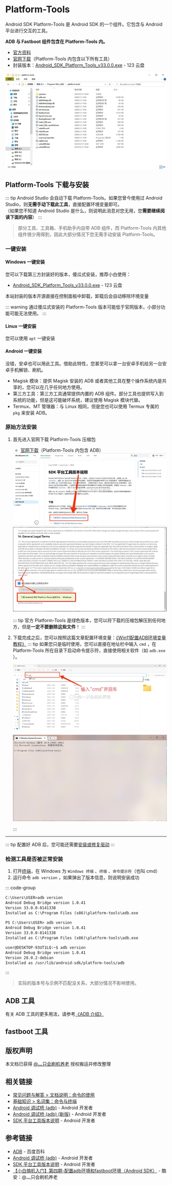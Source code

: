 # Platform-Tools <Badge type="tip" text="命令行工具" />

Android SDK Platform-Tools 是 Android SDK 的一个组件。它包含与 Android 平台进行交互的工具。

**ADB 与 Fastboot 组件包含在 Platform-Tools 内。**

- [官方资料](https://developer.android.google.cn/studio/command-line/adb?hl=zh_cn)
- [官网下载](https://developer.android.google.cn/studio/releases/platform-tools?hl=zh-cn#downloads)（Platform-Tools 内包含以下所有工具）
- 封装版本：[Android_SDK_Platform_Tools_v33.0.0.exe](https://www.123pan.com/s/G7a9-4pek) - 123 云盘 <Badge type="tip" text="本站封装" />

<img class="border-img" src="./images/platform-tools/files.webp" alt="文件展示" title="文件展示" />

## Platform-Tools 下载与安装

::: tip
Android Studio 会自动下载 Platform-Tools。如果您曾今使用过 Android Studio，则**无需手动下载此工具**，直接配置环境变量即可。\
（如果您不知道 Android Studio 是什么，则说明此消息对您无用，您**需要继续阅读下面的内容**）
:::

> 部分工具、工具箱、手机助手内自带 ADB 组件，而 Platform-Tools 内其他组件很少用得到，因此大部分情况下您无需手动安装 Platform-Tools。

### 一键安装 <Badge type="tip" text="对小白友好" />

#### Windows 一键安装

您可以下载第三方封装好的版本，傻瓜式安装，推荐小白使用：

- [Android_SDK_Platform_Tools_v33.0.0.exe](https://www.123pan.com/s/G7a9-4pek) - 123 云盘 <Badge type="tip" text="本站封装" />

本站封装的版本开源直接在控制面板中卸载，卸载后会自动移除环境变量

::: warning
通过傻瓜式安装的 Platform-Tools 版本可能低于官网版本，小部分功能可能无法使用。
:::

<!-- TODO: 一键安装工具，自动下载最新版本 -->

#### Linux 一键安装

您可以使用 `apt` 一键安装

#### Android 一键安装

没错，安卓也可以用此工具。借助此特性，您甚至可以拿一台安卓手机给另一台安卓手机解锁、刷机。

- Magisk 模块：提供 Magisk 安装的 ADB 或者其他工具在整个操作系统内是共享的，您可以在几乎任何地方使用。
- 第三方工具：第三方工具通常提供内置的 ADB 组件。部分工具也提供写入到系统的功能，但是这可能破坏系统，建议使用 Magisk 模块代替。
- Termux、MT 管理器：与 Linux 相同，但是您也可以使用 Termux 专属的 `pkg` 来安装 ADB。

### 原始方法安装

1. 首先进入官网下载 Platform-Tools 压缩包
    - [官网下载](https://developer.android.google.cn/studio/releases/platform-tools?hl=zh-cn#downloads)（Platform-Tools 内包含 ADB）
    <div class="screenshotList pad">
    <img src="./images/platform-tools/download_link.jpg" alt="1. 找到下载链接" title="1. 找到下载链接"/>
    <img src="./images/platform-tools/download_accept.jpg" alt="2. 同意许可" title="2. 同意许可"/>
    </div>

    ::: tip
    官方 Platform-Tools 是绿色版本，您可以将下载的压缩包解压到任何地方，但是**一定不要删除这些文件**！
    :::
2. 下载完成之后，您可以按照这篇文章配置环境变量：[《Win11配置ADB环境变量教程》](https://zhuanlan.zhihu.com/p/433391556)
    ::: tip
    如果您只是临时使用，您可以直接在地址栏中输入 `cmd` ，在 Platform-Tools 所在目录下启动命令提示符，直接使用相关软件（如 `adb.exe` ）。

    ![直接运行CMD](./images/platform-tools/run_cmd_directly.jpg)

    ![检查路径](./images/platform-tools/run_cmd_directly_check.webp)

    :::

---

::: tip
配置好 ADB 后，您可能还需要[安装或修复驱动](/normal/drivers/index.md)
:::

### 检测工具是否被正常安装

1. 打开[终端][终端]，在 Windows 为 `Windows 终端` 、`终端` 、`命令提示符`（也叫 cmd）
2. 运行命令 `adb version` ，如果弹出了版本信息，则说明安装成功

::: code-group

``` cmd:no-line-numbers [命令提示符]
C:\Users\USER>adb version
Android Debug Bridge version 1.0.41
Version 33.0.0-8141338
Installed as C:\Program Files (x86)\platform-tools\adb.exe
```

``` ps:no-line-numbers [PowerShell]
PS C:\Users\USER> adb version
Android Debug Bridge version 1.0.41
Version 33.0.0-8141338
Installed as C:\Program Files (x86)\platform-tools\adb.exe
```

``` bash:no-line-numbers [Linux: Bash]
user@DESKTOP-93UT1LQ:~$ adb version
Android Debug Bridge version 1.0.41
Version 28.0.2-debian
Installed as /usr/lib/android-sdk/platform-tools/adb
```

:::

>实际的版本号与示例不匹配没关系，大部分情况不影响使用。

## ADB 工具

有关 ADB 工具的更多用法，请参考[《ADB 介绍》](/normal/danger_permissions/adb/index.md)

<!--@include: ./help/adb.exe.md -->

## fastboot 工具

<!--@include: ./help/fastboot.exe.md -->

## 版权声明

本文档已获得 [@灬只会刷机养老](http://www.coolapk.com/u/11090720) 授权搬运并修改整理

## 相关链接

- [常见问题与解答 > 文档说明：命令的使用](/faq/documents.md#命令的使用)
- [基础知识 > 名词集：命令与终端][终端]
- [Android 调试桥 (adb)](https://developer.android.google.cn/studio/command-line/adb?hl=zh_cn) - Android 开发者
- [Android 调试桥 (adb) (新版)](https://developer.android.google.cn/tools/adb) <Badge type="tip" text="英文" /> - Android 开发者
- [SDK 平台工具版本说明](https://developer.android.google.cn/studio/releases/platform-tools?hl=zh-cn) - Android 开发者

[终端]: /normal/noun.md#命令与终端

## 参考链接

- [ADB](https://baike.baidu.com/item/ADB/23427792) - 百度百科
- [Android 调试桥 (adb)](https://developer.android.google.cn/studio/command-line/adb?hl=zh_cn) - Android 开发者
- [SDK 平台工具版本说明](https://developer.android.google.cn/studio/releases/platform-tools?hl=zh-cn) - Android 开发者
- [【小白搞机入门】第四期-配置adb环境和fastboot环境（Android SDK）](https://www.coolapk.com/feed/42768600?shareKey=MWVmYTc4NjFjZjVhNjQ4YTAwMjA~) - 酷安：@灬只会刷机养老
